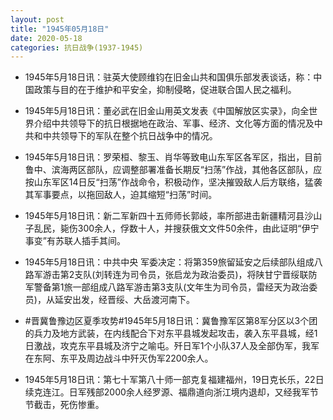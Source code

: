 ```yaml
---
layout: post
title: "1945年05月18日"
date: 2020-05-18
categories: 抗日战争(1937-1945)
---
```


<meta name="referrer" content="no-referrer" />

- 1945年5月18日讯：驻英大使顾维钧在旧金山共和国俱乐部发表谈话，称：中国政策与目的在于维护和平安全，抑制侵略，促进联合国人民之福利。 

- 1945年5月18日讯：董必武在旧金山用英文发表《中国解放区实录》，向全世界介绍中共领导下的抗日根据地在政治、军事、经济、文化等方面的情况及中共和中共领导下的军队在整个抗日战争中的情况。 

- 1945年5月18日讯：罗荣桓、黎玉、肖华等致电山东军区各军区，指出，目前鲁中、滨海两区部队，应调整部署准备长期反“扫荡”作战，其他各区部队，应按山东军区14日反“扫荡”作战命令，积极动作，坚决摧毁敌人后方联络，猛袭其军事要点，以拖回敌人，迫其缩短“扫荡”时间。 

- 1945年5月18日讯：新二军新四十五师师长郭岐，率所部进击新疆精河县沙山子乱民，毙伤300余人，俘数十人，并搜获俄文文件50余件，由此证明“伊宁事变”有苏联人插手其间。 

- 1945年5月18日讯：中共中央 军委决定：将第359旅留延安之后续部队组成八路军游击第2支队(刘转连为司令员，张启龙为政治委员)，将陕甘宁晋绥联防军警备第1旅一部组成八路军游击第3支队(文年生为司令员，雷经天为政治委员)，从延安出发，经晋绥、大岳渡河南下。 

- #晋冀鲁豫边区夏季攻势#1945年5月18日讯：冀鲁豫军区第8军分区以3个团的兵力及地方武装，在内线配合下对东平县城发起攻击，袭入东平县城，经1日激战，攻克东平县城及济宁之喻屯。歼日军1个小队37人及全部伪军，我军在东阿、东平及周边战斗中歼灭伪军2200余人。 

- 1945年5月18日讯：第七十军第八十师一部克复福建福州，19日克长乐，22日续克连江。日军残部2000余人经罗源、福鼎道向浙江境内退却，又经我军节节截击，死伤惨重。 

